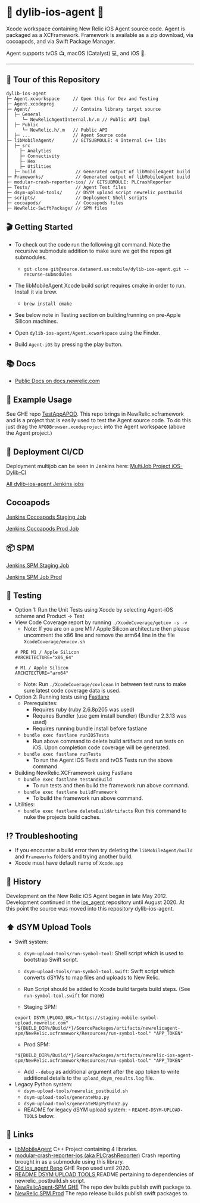 # 🍏 dylib-ios-agent 🍎
Xcode workspace containing New Relic iOS Agent source code. Agent is packaged as a XCFramework.  Framework is available as a zip download, via cocoapods, and via Swift Package Manager.

Agent supports tvOS 📺, macOS (Catalyst) 💻, and iOS 📱.
***

## 🏡 Tour of this Repository
```
dylib-ios-agent
├─ Agent.xcworkspace     // Open this for Dev and Testing
├─ Agent.xcodeproj
├─ Agent/                // Contains library target source
│  ├─ General
│     └─ NewRelicAgentInternal.h/.m // Public API Impl
│  ├─ Public
│     └─ NewRelic.h/.m   // Public API
│  ├─ ...                // Agent Source code
├─ libMobileAgent/       // GITSUBMOULE: 4 Internal C++ libs
│  ├─ src
│    ├─ Analytics
│    ├─ Connectivity
│    ├─ Hex
│    ├─ Utilities
│  ├─ build               // Generated output of libMobileAgent build
├─ Frameworks/            // Generated output of libMobileAgent build
├─ modular-crash-reporter-ios/ // GITSUBMOULE: PLCrashReporter
├─ Tests/                 // Agent Test files
├─ dsym-upload-tools/     // DSYM upload script newrelic_postbuild
├─ scripts/               // Deployment Shell scripts
├─ cocoapods/             // Cocoapods files
├─ NewRelic-SwiftPackage/ // SPM files
```
## 🎬 Getting Started
- To check out the code run the following git command. Note the recursive submodule addition to make sure we get the repos git submodules.
    - `git clone git@source.datanerd.us:mobile/dylib-ios-agent.git --recurse-submodules`
- The libMobileAgent Xcode build script requires cmake in order to run. Install it via brew.
    - `brew install cmake`
- See below note in Testing section on building/running on pre-Apple Silicon machines.
- Open `dylib-ios-agent/Agent.xcworkspace` using the Finder.

- Build `Agent-iOS` by pressing the play button.
## 📚 Docs
- [Public Docs on docs.newrelic.com](https://docs.newrelic.com/docs/mobile-monitoring/new-relic-mobile-ios/get-started/introduction-new-relic-mobile-ios)

## 📱 Example Usage
See GHE repo [TestAppAPOD](https://source.datanerd.us/mobile/TestAppAPOD). This repo brings in NewRelic.xcframework and is a project that is easily used to test the Agent source code. To do this just drag the `APODBrowser.xcodeproject` into the Agent workspace (above the Agent project.) 

## 🚀 Deployment CI/CD
Deployment multijob can be seen in Jenkins here:
[MultiJob Project iOS-Dylib-CI](https://mobile-team-build.pdx.vm.datanerd.us/view/Agent%20-%20iOS%20Dylib/job/iOS-Dylib-CI/) 

[All dylib-ios-agent Jenkins jobs](https://mobile-team-build.pdx.vm.datanerd.us/view/Agent%20-%20iOS%20Dylib/)

## Cocoapods
[Jenkins Cocoapods Staging Job](https://mobile-team-build.pdx.vm.datanerd.us/job/Agent-XCFramework-Staging-Cocoapods/)

[Jenkins Cocoapods Prod Job](https://mobile-team-build.pdx.vm.datanerd.us/job/Agent-Production-Release_XCFramework-Cocoapods/)

## 📦 SPM
[Jenkins SPM Staging Job](https://mobile-team-build.pdx.vm.datanerd.us/view/Agent%20-%20iOS%20Dylib/job/Agent-XCFramework-Staging-SwiftPM/)

[Jenkins SPM Job Prod](https://mobile-team-build.pdx.vm.datanerd.us/view/Agent%20-%20iOS%20Dylib/job/Agent-Production-Release_XCFramework-SPM/)

## 🎤 Testing
- Option 1: Run the Unit Tests using Xcode by selecting Agent-iOS scheme and Product -> Test
- View Code Coverage report by running `./XcodeCoverage/getcov -s -v`
    - Note: If you are on a pre M1 / Apple Silicon architecture then please uncomment the x86 line and remove the arm64 line in the file `XcodeCoverage/envcov.sh`
    ```
    # PRE M1 / Apple Silicon
    #ARCHITECTURE="x86_64"

    # M1 / Apple Silicon
    ARCHITECTURE="arm64"
    ```
    - Note: Run `./XcodeCoverage/covlcean` in between test runs to make sure latest code coverage data is used.
- Option 2: Running tests using [Fastlane](https://docs.fastlane.tools/)
    - Prerequisites:
        - Requires ruby (ruby 2.6.8p205 was used) 
        - Requires Bundler (use gem install bundler) (Bundler 2.3.13 was used)
        - Requires running bundle install before fastlane
    - `bundle exec fastlane runIOSTests`
        - Run above command to delete build artifacts and run tests on iOS. Upon completion code coverage will be generated.
    - `bundle exec fastlane runTests`
        - To run the Agent iOS Tests and tvOS Tests run the above command.
- Building NewRelic.XCFramework using Fastlane
    - `bundle exec fastlane testAndBuild`
        - To run tests and then build the framework run above command.
    - `bundle exec fastlane buildFramework`
        - To build the framework run above command.
- Utilities:
    - `bundle exec fastlane deleteBuildArtifacts` Run this command to nuke the projects build caches.

## ⁉️ Troubleshooting
- If you encounter a build error then try deleting the `libMobileAgent/build` and `Frameworks` folders and trying another build.
- Xcode must have default name of `Xcode.app`

## 🦅 History
Development on the New Relic iOS Agent began in late May 2012. Development continued in the [ios_agent](https://source.datanerd.us/mobile/ios_agent) repository until August 2020. At this point the source was moved into this repository dylib-ios-agent.

## ⬆️ dSYM Upload Tools
- Swift system:
    - `dsym-upload-tools/run-symbol-tool`: Shell script which is used to bootstrap Swift script.
    - `dsym-upload-tools/run-symbol-tool.swift`: Swift script which converts dSYMs to map files and uploads to New Relic.

    - Run Script should be added to Xcode build targets build steps. (See `run-symbol-tool.swift` for more)

    - Staging SPM:
    ```
    export DSYM_UPLOAD_URL="https://staging-mobile-symbol-upload.newrelic.com"
    "${BUILD_DIR%/Build/*}/SourcePackages/artifacts/newrelicagent-spm/NewRelic.xcframework/Resources/run-symbol-tool" "APP_TOKEN"
    ```
    - Prod SPM:
    ```
    "${BUILD_DIR%/Build/*}/SourcePackages/artifacts/newrelic-ios-agent-spm/NewRelic.xcframework/Resources/run-symbol-tool" "APP_TOKEN"
    ```
    - Add `--debug` as additional argument after the app token to write additional details to the `upload_dsym_results.log` file.
- Legacy Python system:
    - `dsym-upload-tools/newrelic_postbuild.sh`
    - `dsym-upload-tools/generateMap.py`
    - `dsym-upload-tools/generateMapPython2.py`
    - README for legacy dSYM upload system: - `README-DSYM-UPLOAD-TOOLS` below.
## 🔗 Links
- [libMobileAgent](https://source.datanerd.us/mobile/libMobileAgent) C++ Project containing 4 libraries.
- [modular-crash-reporter-ios (aka PLCrashReporter)](https://github.com/microsoft/plcrashreporter) Crash reporting brought in as a submodule using this library.
- [Old ios_agent Repo](https://source.datanerd.us/mobile/ios_agent) GHE Repo used until 2020.
- [README DSYM UPLOAD TOOLS ](README-DSYM-UPLOAD-TOOLS.md) README pertaining to dependencies of newrelic_postbuild.sh script.
- [NewRelicAgent-SPM GHE](https://source.datanerd.us/mobile/NewRelicAgent-SPM) The repo dev builds publish swift package to.
- [NewRelic SPM Prod](https://github.com/newrelic/newrelic-ios-agent-spm) The repo release builds publish swift packages to.